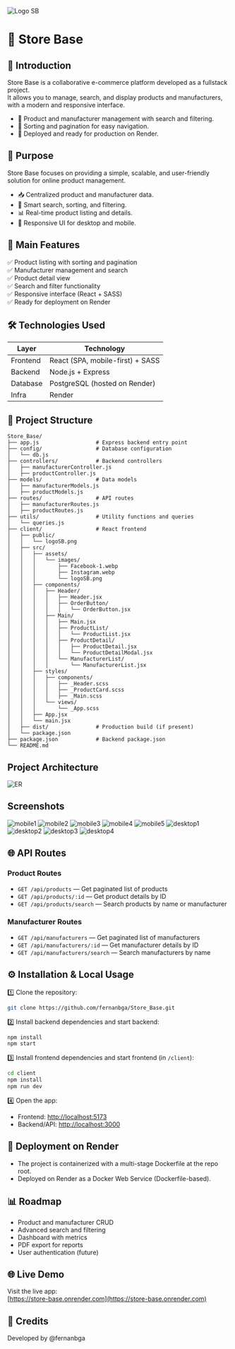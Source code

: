 ![Logo SB](client/public/logoSB.png)
# 🛒 Store Base

## 🚀 Introduction
Store Base is a collaborative e-commerce platform developed as a fullstack project.  
It allows you to manage, search, and display products and manufacturers, with a modern and responsive interface.

- 🔹 Product and manufacturer management with search and filtering.
- 🔹 Sorting and pagination for easy navigation.
- 🔹 Deployed and ready for production on Render.

## 🎯 Purpose
Store Base focuses on providing a simple, scalable, and user-friendly solution for online product management.

- 📥 Centralized product and manufacturer data.
- 🧠 Smart search, sorting, and filtering.
- 📊 Real-time product listing and details.
- 📝 Responsive UI for desktop and mobile.

## 🧠 Main Features
✅ Product listing with sorting and pagination  
✅ Manufacturer management and search  
✅ Product detail view  
✅ Search and filter functionality  
✅ Responsive interface (React + SASS)  
✅ Ready for deployment on Render

## 🛠️ Technologies Used

| Layer      | Technology                |
|------------|--------------------------|
| Frontend   | React (SPA, mobile-first) + SASS |
| Backend    | Node.js + Express        |
| Database   | PostgreSQL (hosted on Render) |
| Infra      | Render                   |

## 📂 Project Structure

```
Store_Base/
├── app.js                  # Express backend entry point
├── config/                 # Database configuration
│   └── db.js
├── controllers/            # Backend controllers
│   ├── manufacturerController.js
│   ├── productController.js
├── models/                 # Data models
│   ├── manufacturerModels.js
│   ├── productModels.js
├── routes/                 # API routes
│   ├── manufacturerRoutes.js
│   ├── productRoutes.js
├── utils/                  # Utility functions and queries
│   └── queries.js
├── client/                 # React frontend
│   ├── public/
│   │   └── logoSB.png
│   ├── src/
│   │   ├── assets/
│   │   │   └── images/
│   │   │       ├── Facebook-1.webp
│   │   │       ├── Instagram.webp
│   │   │       └── logoSB.png
│   │   ├── components/
│   │   │   ├── Header/
│   │   │   │   ├── Header.jsx
│   │   │   │   ├── OrderButton/
│   │   │   │   │   └── OrderButton.jsx
│   │   │   ├── Main/
│   │   │   │   ├── Main.jsx
│   │   │   │   ├── ProductList/
│   │   │   │   │   └── ProductList.jsx
│   │   │   │   ├── ProductDetail/
│   │   │   │   │   ├── ProductDetail.jsx
│   │   │   │   │   └── ProductDetailModal.jsx
│   │   │   │   └── ManufacturerList/
│   │   │   │       └── ManufacturerList.jsx
│   │   ├── styles/
│   │   │   ├── components/
│   │   │   │   ├── _Header.scss
│   │   │   │   ├── _ProductCard.scss
│   │   │   │   ├── _Main.scss
│   │   │   └── views/
│   │   │       └── _App.scss
│   │   ├── App.jsx
│   │   └── main.jsx
│   ├── dist/               # Production build (if present)
│   └── package.json
├── package.json            # Backend package.json
└── README.md
```

## Project Architecture

![ER](client/public/images/ersb.png)

## Screenshots

![mobile1](client/public/images/mobile1.png)
![mobile2](client/public/images/mobile2.png)
![mobile3](client/public/images/mobile3.png)
![mobile4](client/public/images/mobile4.png)
![mobile5](client/public/images/mobile5.png)
![desktop1](client/public/images/desktop1.png)
![desktop2](client/public/images/desktop2.png)
![desktop3](client/public/images/desktop3.png)
![desktop4](client/public/images/desktop4.png)

## 🌐 API Routes

### **Product Routes**
- `GET /api/products` — Get paginated list of products
- `GET /api/products/:id` — Get product details by ID
- `GET /api/products/search` — Search products by name or manufacturer

### **Manufacturer Routes**
- `GET /api/manufacturers` — Get paginated list of manufacturers
- `GET /api/manufacturers/:id` — Get manufacturer details by ID
- `GET /api/manufacturers/search` — Search manufacturers by name


## ⚙️ Installation & Local Usage

1️⃣ Clone the repository:
```sh
git clone https://github.com/fernanbga/Store_Base.git
```

2️⃣ Install backend dependencies and start backend:
```sh
npm install
npm start
```

3️⃣ Install frontend dependencies and start frontend (in `/client`):
```sh
cd client
npm install
npm run dev
```

4️⃣ Open the app:
- Frontend: [http://localhost:5173](http://localhost:5173)
- Backend/API: [http://localhost:3000](http://localhost:3000)

## 🐳 Deployment on Render

- The project is containerized with a multi-stage Dockerfile at the repo root.
- Deployed on Render as a Docker Web Service (Dockerfile-based).

## 📊 Roadmap

- Product and manufacturer CRUD
- Advanced search and filtering
- Dashboard with metrics
- PDF export for reports
- User authentication (future)

## 🌐 Live Demo

Visit the live app:  
[https://store-base.onrender.com](https://store-base.onrender.com)

## 🤝 Credits

Developed by @fernanbga